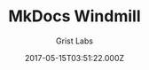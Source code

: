 ---
title: MkDocs Windmill
github: https://github.com/gristlabs/mkdocs-windmill
demo: https://gristlabs.github.io/mkdocs-windmill/
author: Grist Labs
ssg:
  - MkDocs
cms:
  - Markdown
date: 2017-05-15T03:51:22.000Z
description: Outstanding mkdocs theme with a focus on navigation and usability
draft: false
publish_date: '2017-05-15T03:51:22Z'
update_date: '2022-03-11T19:50:40Z'
github_star: 86
github_fork: 61
---